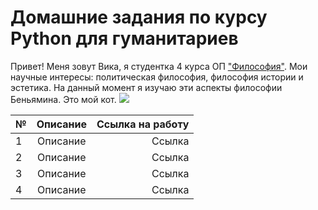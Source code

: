 # Домашние задания по курсу Python для гуманитариев
Привет! Меня зовут Вика, я студентка 4 курса ОП ["Философия"](https://www.hse.ru/ba/phil/). Мои научные интересы: политическая философия, философия истории и эстетика. На данный момент я изучаю эти аспекты философии Беньямина. 
Это мой кот. 
![](https://pp.userapi.com/c845121/v845121124/e323b/z62GzEB5V-0.jpg)

№|Описание|Ссылка на работу
---|:---:|---:
1|Описание|Ссылка
2|Описание|Ссылка
3|Описание|Ссылка
4|Описание|Ссылка
